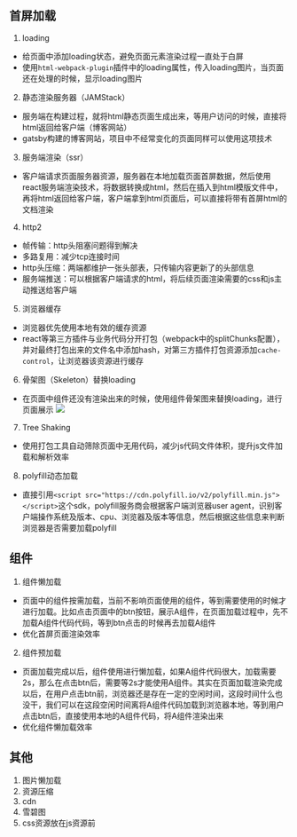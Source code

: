 ## 首屏加载
1. loading
  - 给页面中添加loading状态，避免页面元素渲染过程一直处于白屏
  - 使用`html-webpack-plugin`插件中的loading属性，传入loading图片，当页面还在处理的时候，显示loading图片
2. 静态渲染服务器（JAMStack）
  - 服务端在构建过程，就将html静态页面生成出来，等用户访问的时候，直接将html返回给客户端（博客网站）
  - gatsby构建的博客网站，项目中不经常变化的页面同样可以使用这项技术
3. 服务端渲染（ssr）
  - 客户端请求页面服务器资源，服务器在本地加载页面首屏数据，然后使用react服务端渲染技术，将数据转换成html，然后在插入到html模版文件中，再将html返回给客户端，客户端拿到html页面后，可以直接将带有首屏html的文档渲染
4. http2
  - 帧传输：http头阻塞问题得到解决
  - 多路复用：减少tcp连接时间
  - http头压缩：两端都维护一张头部表，只传输内容更新了的头部信息
  - 服务端推送：可以根据客户端请求的html，将后续页面渲染需要的css和js主动推送给客户端
5. 浏览器缓存
  - 浏览器优先使用本地有效的缓存资源
  - react等第三方插件与业务代码分开打包（webpack中的splitChunks配置），并对最终打包出来的文件名中添加hash，对第三方插件打包资源添加`cache-control`，让浏览器该资源进行缓存
6. 骨架图（Skeleton）替换loading
  - 在页面中组件还没有渲染出来的时候，使用组件骨架图来替换loading，进行页面展示
![](https://segmentfault.com/img/remote/1460000020690108?w=275&h=469)
7. Tree Shaking
  - 使用打包工具自动筛除页面中无用代码，减少js代码文件体积，提升js文件加载和解析效率
8. polyfill动态加载
  - 直接引用`<script src="https://cdn.polyfill.io/v2/polyfill.min.js"></script>`这个sdk，polyfill服务商会根据客户端浏览器user agent，识别客户端操作系统及版本、cpu、浏览器及版本等信息，然后根据这些信息来判断浏览器是否需要加载polyfill

## 组件
1. 组件懒加载
  - 页面中的组件按需加载，当前不影响页面使用的组件，等到需要使用的时候才进行加载。比如点击页面中的btn按钮，展示A组件，在页面加载过程中，先不加载A组件代码代码，等到btn点击的时候再去加载A组件
  - 优化首屏页面渲染效率
2. 组件预加载
  - 页面加载完成以后，组件使用进行懒加载，如果A组件代码很大，加载需要2s，那么在点击btn后，需要等2s才能使用A组件。其实在页面加载渲染完成以后，在用户点击btn前，浏览器还是存在一定的空闲时间，这段时间什么也没干，我们可以在这段空闲时间离将A组件代码加载到浏览器本地，等到用户点击btn后，直接使用本地的A组件代码，将A组件渲染出来
  - 优化组件懒加载效率

## 其他
1. 图片懒加载
2. 资源压缩
3. cdn
4. 雪碧图
5. css资源放在js资源前

